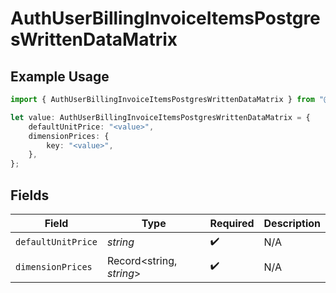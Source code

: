 # AuthUserBillingInvoiceItemsPostgresWrittenDataMatrix

## Example Usage

```typescript
import { AuthUserBillingInvoiceItemsPostgresWrittenDataMatrix } from "@simplesagar/vercel/models/authuser.js";

let value: AuthUserBillingInvoiceItemsPostgresWrittenDataMatrix = {
    defaultUnitPrice: "<value>",
    dimensionPrices: {
        key: "<value>",
    },
};
```

## Fields

| Field                    | Type                     | Required                 | Description              |
| ------------------------ | ------------------------ | ------------------------ | ------------------------ |
| `defaultUnitPrice`       | *string*                 | :heavy_check_mark:       | N/A                      |
| `dimensionPrices`        | Record<string, *string*> | :heavy_check_mark:       | N/A                      |